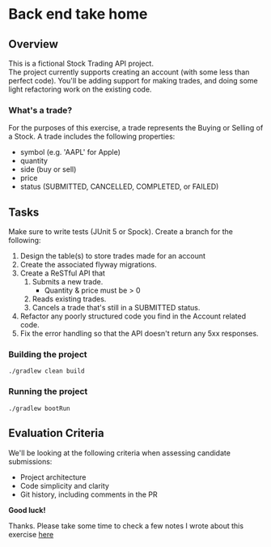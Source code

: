 # Back end take home
## Overview
This is a fictional Stock Trading API project.  
The project currently supports creating an account (with some less than perfect code).
You'll be adding support for making trades, and doing some light refactoring work on the existing code.

### What's a trade?
For the purposes of this exercise, a trade represents the Buying or Selling of a Stock.
A trade includes the following properties:

- symbol (e.g. 'AAPL' for Apple)
- quantity
- side (buy or sell)
- price
- status (SUBMITTED, CANCELLED, COMPLETED, or FAILED)

## Tasks
Make sure to write tests (JUnit 5 or Spock).  Create a branch for the following:

1.  Design the table(s) to store trades made for an account
1.  Create the associated flyway migrations. 
1.  Create a ReSTful API that 
    1. Submits a new trade.
        - Quantity & price must be > 0
    1. Reads existing trades.
    1. Cancels a trade that's still in a SUBMITTED status.
1.  Refactor any poorly structured code you find in the Account related code. 
1.  Fix the error handling so that the API doesn't return any 5xx responses.

### Building the project
    ./gradlew clean build

### Running the project
    ./gradlew bootRun

## Evaluation Criteria
We'll be looking at the following criteria when assessing candidate submissions:
- Project architecture
- Code simplicity and clarity
- Git history, including comments in the PR

**Good luck!**

Thanks. Please take some time to check a few notes I wrote about this exercise [here](./interview.MD)
